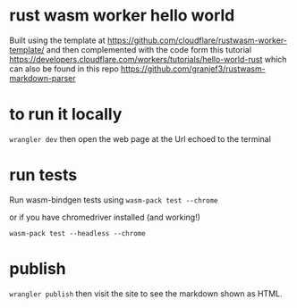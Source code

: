 # rust wasm worker hello world

Built using the template at https://github.com/cloudflare/rustwasm-worker-template/ and then complemented with 
the code form this tutorial https://developers.cloudflare.com/workers/tutorials/hello-world-rust which 
can also be found in this repo https://github.com/granjef3/rustwasm-markdown-parser

# to run it locally
`wrangler dev`
then open the web page at the Url echoed to the terminal 

# run tests
Run wasm-bindgen tests using
`wasm-pack test --chrome`

or if you have chromedriver installed (and working!)

`wasm-pack test --headless --chrome`

# publish 
`wrangler publish` then visit the site to see the markdown shown as HTML.